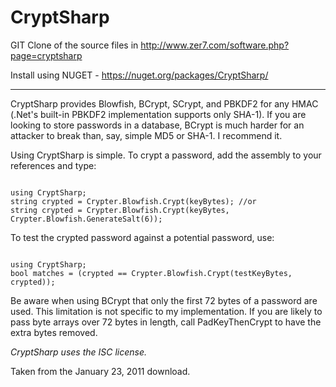 CryptSharp
==========

GIT Clone of the source files in http://www.zer7.com/software.php?page=cryptsharp

Install using NUGET - https://nuget.org/packages/CryptSharp/

------------------

CryptSharp provides Blowfish, BCrypt, SCrypt, and PBKDF2 for any HMAC (.Net's built-in PBKDF2 implementation supports only SHA-1). If you are looking to store passwords in a database, BCrypt is much harder for an attacker to break than, say, simple MD5 or SHA-1. I recommend it.

Using CryptSharp is simple. To crypt a password, add the assembly to your references and type:
<pre><code>
using CryptSharp;
string crypted = Crypter.Blowfish.Crypt(keyBytes); //or
string crypted = Crypter.Blowfish.Crypt(keyBytes, Crypter.Blowfish.GenerateSalt(6));
</code></pre>

To test the crypted password against a potential password, use:
<pre><code>
using CryptSharp;
bool matches = (crypted == Crypter.Blowfish.Crypt(testKeyBytes, crypted));
</code></pre>
Be aware when using BCrypt that only the first 72 bytes of a password are used. This limitation is not specific to my implementation. If you are likely to pass byte arrays over 72 bytes in length, call PadKeyThenCrypt to have the extra bytes removed.

_CryptSharp uses the ISC license._

Taken from the January 23, 2011 download.